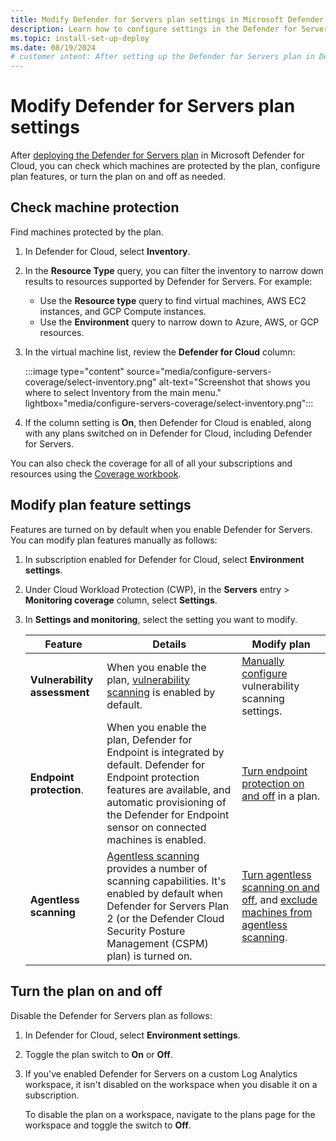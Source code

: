 ```yaml
---
title: Modify Defender for Servers plan settings in Microsoft Defender for Cloud
description: Learn how to configure settings in the Defender for Servers plan in Microsoft Defender for Cloud.
ms.topic: install-set-up-deploy
ms.date: 08/19/2024
# customer intent: After setting up the Defender for Servers plan in Defender for Cloud, I want to review machines protected by the plan, and modify plan settings.
---
```


# Modify Defender for Servers plan settings

After [deploying the Defender for Servers plan](tutorial-enable-servers-plan.md) in Microsoft Defender for Cloud, you can check which machines are protected by the plan, configure plan features, or turn the plan on and off as needed.

## Check machine protection

Find machines protected by the plan.

1. In Defender for Cloud, select **Inventory**.
1. In the **Resource Type** query, you can filter the inventory to narrow down results to resources supported by Defender for Servers. For example:
    - Use the **Resource type** query to find virtual machines, AWS EC2 instances, and GCP Compute instances.
    - Use the **Environment** query to narrow down to Azure, AWS, or GCP resources.
1. In the virtual machine list, review the **Defender for Cloud** column:

    :::image type="content" source="media/configure-servers-coverage/select-inventory.png" alt-text="Screenshot that shows you where to select Inventory from the main menu." lightbox="media/configure-servers-coverage/select-inventory.png":::

1. If the column setting is **On**, then Defender for Cloud is enabled, along with any plans switched on in Defender for Cloud, including Defender for Servers.

You can also check the coverage for all of all your subscriptions and resources using the [Coverage workbook](custom-dashboards-azure-workbooks.md#coverage-workbook).


## Modify plan feature settings

Features are turned on by default when you enable Defender for Servers. You can modify plan features manually as follows:

1. In subscription enabled for Defender for Cloud, select **Environment settings**.
1. Under Cloud Workload Protection (CWP), in the **Servers** entry > **Monitoring coverage** column, select **Settings**.
1. In **Settings and monitoring**, select the setting you want to modify.

    **Feature** | **Details** | **Modify plan**
    --- | --- | ---
    **Vulnerability assessment** | When you enable the plan, [vulnerability scanning](auto-deploy-vulnerability-assessment.md) is enabled by default.<br/> | [Manually configure](deploy-vulnerability-assessment-defender-vulnerability-management.md) vulnerability scanning settings.
    **Endpoint protection**. | When you enable the plan, Defender for Endpoint is integrated by default. Defender for Endpoint protection features are available, and automatic provisioning of the Defender for Endpoint sensor on connected machines is enabled. | [Turn endpoint protection on and off](enable-defender-for-endpoint.md) in a plan.
    **Agentless scanning** |  [Agentless scanning](concept-agentless-data-collection.md) provides a number of scanning capabilities. It's enabled by default when Defender for Servers Plan 2 (or the Defender Cloud Security Posture Management (CSPM) plan) is turned on. | [Turn agentless scanning on and off](enable-agentless-scanning-vms.md), and [exclude machines from agentless scanning](exclude-machines-agentless-scanning.md). 



## Turn the plan on and off

Disable the Defender for Servers plan as follows:

1. In Defender for Cloud, select **Environment settings**.
1. Toggle the plan switch to **On** or **Off**.

1. If you've enabled Defender for Servers on a custom Log Analytics workspace, it isn't disabled on the workspace when you disable it on a subscription.

    To disable the plan on a workspace, navigate to the plans page for the workspace and toggle the switch to **Off**.


